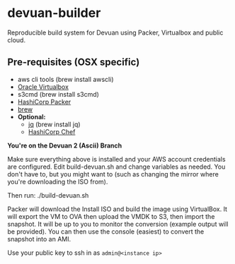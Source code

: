 # devuan-builder
Reproducible build system for Devuan using Packer, Virtualbox and public cloud.

## Pre-requisites (OSX specific)

* aws cli tools (brew install awscli)
* [Oracle Virtualbox](https://www.virtualbox.org/)
* s3cmd (brew install s3cmd)
* [HashiCorp Packer](https://packer.io/guides/)
* [brew](https://brew.sh/)
* **Optional:**
  - [jq](https://stedolan.github.io/jq/) (brew install jq)
  - [HashiCorp Chef](https://chef.io/)



**You're on the Devuan 2 (Ascii) Branch**

Make sure everything above is installed and your AWS account credentials
are configured.  Edit build-devuan.sh and change variables as needed.  You don't have to, but you might want to (such as changing the mirror where you're downloading the ISO from).

Then run:  ./build-devuan.sh

Packer will download the Install ISO and build the image using VirtualBox.
It will export the VM to OVA then upload the VMDK to S3, then import the snapshot.
It will be up to you to monitor the conversion (example output will be provided).  You can then use the console (easiest) to convert the snapshot into an AMI.

Use your public key to ssh in as `admin@<instance ip>`
